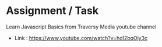 # Assignment / Task

Learn Javascript Basics from Traversy Media youtube channel
- Link : https://www.youtube.com/watch?v=hdI2bqOjy3c 